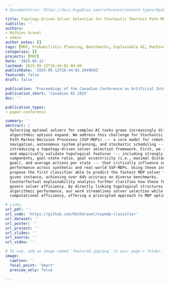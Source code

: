 ```yaml
---
# Documentation: https://docs.hugoblox.com/reference/content-types/#publications

title: Topology-Driven Solver Selection for Stochastic Shortest Path MDPs via Explainable Machine Learning
subtitle: ''
authors:
- Mathieu Gravel
- admin
author_notes: []
tags: [MDP, Probabilistic Planning, Benchmarks, Explainable AI, Machine Learning, Classifiers]
categories: []
projects: [MDP]
date: '2025-05-12'
lastmod: 2025-05-12T16:44:02-04:00
publishDate: '2025-05-12T16:44:02.264969Z'
featured: false
draft: false

publication: 'Proceedings of the Canadian Conference on Artificial Intelligence'
publication_short: 'Canadian AI 2025'
doi: ''

publication_types:
- paper-conference

summary: ''
abstract: |
  Selecting optimal solvers for complex AI tasks grows increasingly difficult as
  algorithmic options expand. We address this challenge for Stochastic Shortest
  Path Markov Decision Processes (SSP-MDPs) --- a core model for robotics
  navigation, autonomous system planning, and stochastic scheduling --- by
  introducing a topology-driven solver selection framework. First, we identify
  and empirically validate topological features --- including strongly connected
  components, goal-state ratio, goal eccentricity (i.e., maximal distance to a
  goal), and average actions per state --- that critically influence solver
  performance across synthetic and real-world SSP-MDPs. Using these insights, we
  propose the first classifier able to predict the fastest MDP solver for a
  given instance, achieving over 64% accuracy on diverse benchmarks.
  Counterfactual explainability analysis further clarifies how these features
  govern solver efficiency. By directly linking topological structures to
  algorithmic performance, our work streamlines solver selection while enhancing
  computational efficiency, offering a principled approach to MDP optimization.

# Links
url_pdf: ''
url_code: 'https://github.com/MathGravel/sspmdp-classifier'
url_dataset: ''
url_poster: ''
url_project: ''
url_slides: ''
url_source: ''
url_video: ''

# To use, add an image named `featured.jpg/png` to your page's folder.
image:
  caption: ''
  focal_point: 'Smart'
  preview_only: false

---
```

